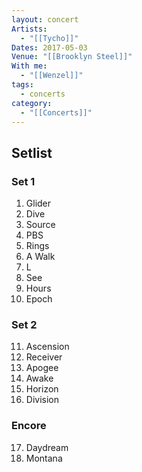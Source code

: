 ```yaml
---
layout: concert
Artists:
  - "[[Tycho]]"
Dates: 2017-05-03
Venue: "[[Brooklyn Steel]]"
With me:
  - "[[Wenzel]]"
tags:
  - concerts
category:
  - "[[Concerts]]"
---
```


## Setlist

### Set 1
1. Glider
2. Dive
3. Source
4. PBS
5. Rings
6. A Walk
7. L
8. See
9. Hours
10. Epoch

### Set 2
11. Ascension
12. Receiver
13. Apogee
14. Awake
15. Horizon
16. Division

### Encore
17. Daydream
18. Montana
